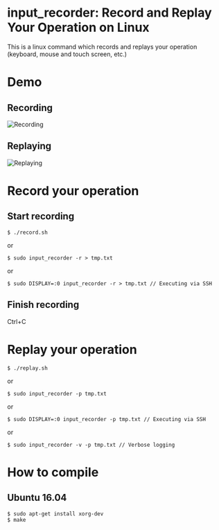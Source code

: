 # input_recorder: Record and Replay Your Operation on Linux

This is a linux command which records and replays your operation (keyboard, mouse and touch screen, etc.)

# Demo

## Recording

![Recording](./images/record.gif)

## Replaying

![Replaying](./images/replay.gif)

# Record your operation

## Start recording

```
$ ./record.sh
```

or

```
$ sudo input_recorder -r > tmp.txt
```

or

```
$ sudo DISPLAY=:0 input_recorder -r > tmp.txt // Executing via SSH
```

## Finish recording

Ctrl+C

# Replay your operation

```
$ ./replay.sh
```

or

```
$ sudo input_recorder -p tmp.txt
```

or

```
$ sudo DISPLAY=:0 input_recorder -p tmp.txt // Executing via SSH
```

or

```
$ sudo input_recorder -v -p tmp.txt // Verbose logging
```

# How to compile

## Ubuntu 16.04

```
$ sudo apt-get install xorg-dev
$ make
```
